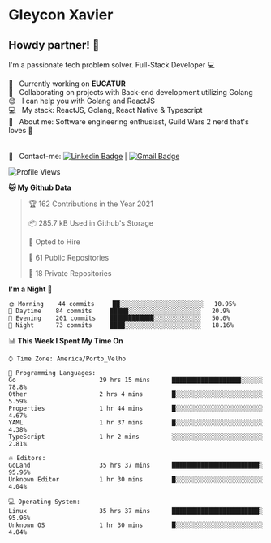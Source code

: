 # Gleycon Xavier

## Howdy partner! 👋

I'm a passionate tech problem solver.
Full-Stack Developer :computer:

 :rocket:  &nbsp; Currently working on **EUCATUR**
 <br/> :purple_heart: &nbsp; Collaborating on projects with Back-end development utilizing Golang
 <br/> :blush: &nbsp; I can help you with Golang and ReactJS
 <br/> :computer: &nbsp; My stack: ReactJS, Golang, React Native & Typescript
 <br/> 💬  &nbsp; About me: Software engineering enthusiast, Guild Wars 2 nerd that's loves :apple:
 <br/>
 <br/>
 <br/> :email: &nbsp; Contact-me: [![Linkedin Badge](https://img.shields.io/badge/-GleyconXavier-blue?style=flat-square&logo=Linkedin&logoColor=white&link=https://www.linkedin.com/in/gleyconxavier/)](https://www.linkedin.com/in/gleyconxavier/) 
| 
[![Gmail Badge](https://img.shields.io/badge/-gleyconxcarlos@gmail.com-c14438?style=flat-square&logo=Gmail&logoColor=white&link=mailto:gleyconxcarlos@gmail.com)](mailto:gleyconxcarlos@gmail.com)

<!--START_SECTION:waka-->
![Profile Views](http://img.shields.io/badge/Profile%20Views-0-blue)

**🐱 My Github Data** 

> 🏆 162 Contributions in the Year 2021
 > 
> 📦 285.7 kB Used in Github's Storage 
 > 
> 💼 Opted to Hire
 > 
> 📜 61 Public Repositories 
 > 
> 🔑 18 Private Repositories  
 > 
**I'm a Night 🦉** 

```text
🌞 Morning    44 commits     ██░░░░░░░░░░░░░░░░░░░░░░░   10.95% 
🌆 Daytime    84 commits     █████░░░░░░░░░░░░░░░░░░░░   20.9% 
🌃 Evening    201 commits    ████████████░░░░░░░░░░░░░   50.0% 
🌙 Night      73 commits     ████░░░░░░░░░░░░░░░░░░░░░   18.16%

```


📊 **This Week I Spent My Time On** 

```text
⌚︎ Time Zone: America/Porto_Velho

💬 Programming Languages: 
Go                       29 hrs 15 mins      ███████████████████░░░░░░   78.8% 
Other                    2 hrs 4 mins        █░░░░░░░░░░░░░░░░░░░░░░░░   5.59% 
Properties               1 hr 44 mins        █░░░░░░░░░░░░░░░░░░░░░░░░   4.67% 
YAML                     1 hr 37 mins        █░░░░░░░░░░░░░░░░░░░░░░░░   4.38% 
TypeScript               1 hr 2 mins         ░░░░░░░░░░░░░░░░░░░░░░░░░   2.81%

🔥 Editors: 
GoLand                   35 hrs 37 mins      ████████████████████████░   95.96% 
Unknown Editor           1 hr 30 mins        █░░░░░░░░░░░░░░░░░░░░░░░░   4.04%

💻 Operating System: 
Linux                    35 hrs 37 mins      ████████████████████████░   95.96% 
Unknown OS               1 hr 30 mins        █░░░░░░░░░░░░░░░░░░░░░░░░   4.04%

```


<!--END_SECTION:waka-->
